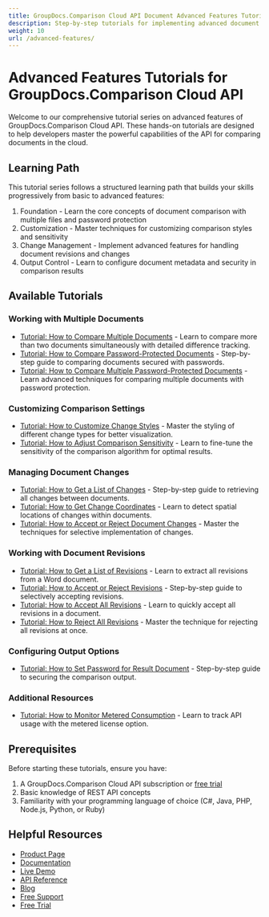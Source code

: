 ```yaml
---
title: GroupDocs.Comparison Cloud API Document Advanced Features Tutorial
description: Step-by-step tutorials for implementing advanced document comparison features using GroupDocs.Comparison Cloud API for developers
weight: 10
url: /advanced-features/
---
```


# Advanced Features Tutorials for GroupDocs.Comparison Cloud API

Welcome to our comprehensive tutorial series on advanced features of GroupDocs.Comparison Cloud API. These hands-on tutorials are designed to help developers master the powerful capabilities of the API for comparing documents in the cloud.

## Learning Path

This tutorial series follows a structured learning path that builds your skills progressively from basic to advanced features:

1. Foundation - Learn the core concepts of document comparison with multiple files and password protection
2. Customization - Master techniques for customizing comparison styles and sensitivity
3. Change Management - Implement advanced features for handling document revisions and changes
4. Output Control - Learn to configure document metadata and security in comparison results

## Available Tutorials

### Working with Multiple Documents

- [Tutorial: How to Compare Multiple Documents](/advanced-features/compare-multiple-documents/) - Learn to compare more than two documents simultaneously with detailed difference tracking.
- [Tutorial: How to Compare Password-Protected Documents](/advanced-features/compare-password-protected/) - Step-by-step guide to comparing documents secured with passwords.
- [Tutorial: How to Compare Multiple Password-Protected Documents](/advanced-features/compare-multiple-password-protected/) - Learn advanced techniques for comparing multiple documents with password protection.

### Customizing Comparison Settings

- [Tutorial: How to Customize Change Styles](/advanced-features/customize-changes-styles/) - Master the styling of different change types for better visualization.
- [Tutorial: How to Adjust Comparison Sensitivity](/advanced-features/compare-sensitivity/) - Learn to fine-tune the sensitivity of the comparison algorithm for optimal results.

### Managing Document Changes

- [Tutorial: How to Get a List of Changes](/advanced-features/get-list-of-changes/) - Step-by-step guide to retrieving all changes between documents.
- [Tutorial: How to Get Change Coordinates](/advanced-features/get-changes-coordinates/) - Learn to detect spatial locations of changes within documents.
- [Tutorial: How to Accept or Reject Document Changes](/advanced-features/accept-reject-document-changes/) - Master the techniques for selective implementation of changes.

### Working with Document Revisions

- [Tutorial: How to Get a List of Revisions](/advanced-features/get-list-of-revisions/) - Learn to extract all revisions from a Word document.
- [Tutorial: How to Accept or Reject Revisions](/advanced-features/accept-reject-revisions/) - Step-by-step guide to selectively accepting revisions.
- [Tutorial: How to Accept All Revisions](/advanced-features/accept-all-revisions/) - Learn to quickly accept all revisions in a document.
- [Tutorial: How to Reject All Revisions](/advanced-features/reject-all-revisions/) - Master the technique for rejecting all revisions at once.

### Configuring Output Options

- [Tutorial: How to Set Password for Result Document](/advanced-features/set-password-for-resultant-document/) - Step-by-step guide to securing the comparison output.

### Additional Resources

- [Tutorial: How to Monitor Metered Consumption](/advanced-features/metered-consumption) - Learn to track API usage with the metered license option.

## Prerequisites

Before starting these tutorials, ensure you have:

1. A GroupDocs.Comparison Cloud API subscription or [free trial](https://dashboard.groupdocs.cloud/#/apps)
2. Basic knowledge of REST API concepts
3. Familiarity with your programming language of choice (C#, Java, PHP, Node.js, Python, or Ruby)

## Helpful Resources

- [Product Page](https://products.groupdocs.cloud/comparison/)
- [Documentation](https://docs.groupdocs.cloud/comparison/)
- [Live Demo](https://products.groupdocs.app/comparison/family)
- [API Reference](https://reference.groupdocs.cloud/comparison/)
- [Blog](https://blog.groupdocs.cloud/categories/groupdocs.comparison-cloud-product-family/)
- [Free Support](https://forum.groupdocs.cloud/c/annotation/12/)
- [Free Trial](https://dashboard.groupdocs.cloud/#/apps)
